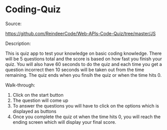 # Coding-Quiz

Source: 

https://github.com/ReindeerCode/Web-APIs-Code-Quiz/tree/master/JS

Description:

This is quiz app to test your knowledge on basic coding knowledge. There will be 5 questions total and the score is 
based on how fast you finish your quiz. You will also have 60 seconds to do the quiz and each time you get a question incorrect then 10 seconds will be taken out from the time remaining. The quiz ends when you finsih the quiz or when the time hits 0.

Walk-through:

1) Click on the start button
2) The question will come up 
3) To answer the questions you will have to click on the options which is displayed as buttons
4) Once you complete the quiz ot when the time hits 0, you will reach the ending screen which will display your final score.



